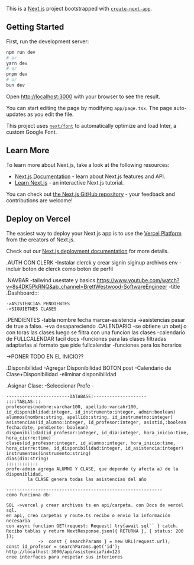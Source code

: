 This is a [Next.js](https://nextjs.org/) project bootstrapped with [`create-next-app`](https://github.com/vercel/next.js/tree/canary/packages/create-next-app).

## Getting Started

First, run the development server:

```bash
npm run dev
# or
yarn dev
# or
pnpm dev
# or
bun dev
```

Open [http://localhost:3000](http://localhost:3000) with your browser to see the result.

You can start editing the page by modifying `app/page.tsx`. The page auto-updates as you edit the file.

This project uses [`next/font`](https://nextjs.org/docs/basic-features/font-optimization) to automatically optimize and load Inter, a custom Google Font.

## Learn More

To learn more about Next.js, take a look at the following resources:

- [Next.js Documentation](https://nextjs.org/docs) - learn about Next.js features and API.
- [Learn Next.js](https://nextjs.org/learn) - an interactive Next.js tutorial.

You can check out [the Next.js GitHub repository](https://github.com/vercel/next.js/) - your feedback and contributions are welcome!

## Deploy on Vercel

The easiest way to deploy your Next.js app is to use the [Vercel Platform](https://vercel.com/new?utm_medium=default-template&filter=next.js&utm_source=create-next-app&utm_campaign=create-next-app-readme) from the creators of Next.js.

Check out our [Next.js deployment documentation](https://nextjs.org/docs/deployment) for more details.

.AUTH CON CLERK
    -Instalar clerck y crear signin siginup archivos env 
        -incluir boton de clerck como boton de perfil
    
.NAVBAR
    -tailwind usestate y basics https://www.youtube.com/watch?v=8s4DK5PkRNQ&ab_channel=BrettWestwood-SoftwareEngineer 
    -title
.Dashboard:::

    ->ASISTENCIAS PENDIENTES
    ->SIGUIETNES CLASES




.PENDIENTES
    -tabla nombre fecha marcar-asistencia
        ->asistencias pasar de true a false.
        ->va desapareciendo
.CALENDARIO
    -se obtiene un obetj o con toras las clases
        luego se filtra con una funcion las clases
    -calendario de FULLCALENDAR facil docs
    -funciones para las clases filtradas adaptarlas al formato que pide fullcalendar
    -funciones para los horarios

->PONER TODO EN EL INICIO??

.Disponibilidad
    -Agregar Disponibilidad BOTON post
    -Calendario de Clase+Disponibilidad
    -eliminar disponibilidad
    
.Asignar Clase:
    -Seleccionar Profe
    -
















    ------------------------DATABASE:--------------------
    ::::TABLAS:::
    profesores(nombre:varchar100, apellido:varcahr100, id_disponiblidad:integer, id_instrumento:integer, admin:boolean)
    alumnos(nombre:string, apellido:string, id_instrumetno:integer)
    asistencias(id_alumno:integer, id_profesor:integer, asistió,:boolean fecha:date, pendiente: boolean)
    disponibilidad(id_profesor:integer, id_dia:integer, hora_inicio:time, hora_cierre:time)
    clases(id_profesor:integer, id_alumno:integer, hora_inicio:time, hora_cierre:time, id_disponibilidad:integer, id_asistencia:integer)
    instrumentos(instrumento:string)
    dias(dia:string)
    ::::::::::::
    profe-admin agrega ALUMNO Y CLASE, que depende (y afecta a) de la disponiblidad,
            la CLASE genera todas las asistencias del año

    -----------------------------------------------------------
    como funciona db:

    SQL ->vercel y crear archivos ts en api/carpeta. con Docs de vercel sql. 
    en api, creo carpetas y route.ts recibo o envio la información necesaria
    con async function GET(request: Request) try{await sql`` } catch. Recibo tablas y return NextResponse.json({ RETURNA }, { status: 200 }); 
                ->  const { searchParams } = new URL(request.url);
    const id_profesor = searchParams.get('id');  http://localhost:3000/api/asistencia?id=123
    cree interfaces para respetar sus interiores 



